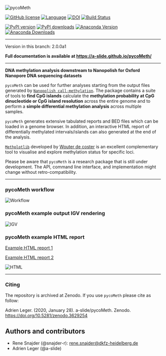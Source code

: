 ![pycoMeth](./docs/pictures/pycoMeth_long.png)

[![GitHub license](https://img.shields.io/github/license/a-slide/pycoMeth.svg)](https://github.com/a-slide/pycoMeth/blob/master/LICENSE)
[![Language](https://img.shields.io/badge/Language-Python3.6+-yellow.svg)](https://www.python.org/)
[![DOI](https://zenodo.org/badge/211195001.svg)](https://zenodo.org/badge/latestdoi/211195001)
[![Build Status](https://travis-ci.com/a-slide/pycoMeth.svg?branch=master)](https://travis-ci.com/a-slide/pycoMeth)

[![PyPI version](https://badge.fury.io/py/pycoMeth.svg)](https://badge.fury.io/py/pycoMeth)
[![PyPI downloads](https://pepy.tech/badge/pycoMeth)](https://pepy.tech/project/pycoMeth)
[![Anaconda Version](https://anaconda.org/aleg/pycometh/badges/version.svg)](https://anaconda.org/aleg/pycometh)
[![Anaconda Downloads](https://anaconda.org/aleg/pycometh/badges/downloads.svg)](https://anaconda.org/aleg/pycometh)

---
Version in this branch: 2.0.0a1

**Full documentation is available at https://a-slide.github.io/pycoMeth/**

---

**DNA methylation analysis downstream to Nanopolish for Oxford Nanopore DNA sequencing datasets**

`pycoMeth` can be used for further analyses starting from the output files generated by [`Nanopolish call-methylation`](https://github.com/jts/nanopolish). The package contains a suite of tools to **find CpG islands** calculate the **methylation probability at CpG dinucleotide or CpG island resolution** across the entire genome and to perform a **simple differential methylation analysis** across multiple samples.

`pycoMeth` generates extensive tabulated reports and BED files which can be loaded in a genome browser. In addition, an interactive HTML report of differentially
methylated intervals/islands can also generated at the end of the analysis.

[`Methplotlib`](https://github.com/wdecoster/methplotlib) developed by [Wouter de coster](https://twitter.com/wouter_decoster) is an excellent complementary tool to visualise and explore methylation status for specific loci.

Please be aware that `pycoMeth` is a research package that is still under development. The API, command line interface, and implementation might change without retro-compatibility.

---

### pycoMeth workflow

![Workflow](docs/pictures/pycoMeth_package.png)

### pycoMeth example output IGV rendering

![IGV](docs/pictures/pycoMeth_all.png)

### pycoMeth example HTML report

[Example HTML report 1](https://a-slide.github.io/pycoMeth/Comp_Report/medaka_html/pycoMeth_summary_report.html)

[Example HTML report 2](https://a-slide.github.io/pycoMeth/Comp_Report/human_html/pycoMeth_summary_report.html)

![HTML](docs/pictures/pycoMeth_HTML.gif)

---

### Citing

The repository is archived at Zenodo. If you use `pycoMeth` please cite as follow:

Adrien Leger. (2020, January 28). a-slide/pycoMeth. Zenodo. https://doi.org/10.5281/zenodo.3629254

## Authors and contributors

* Rene Snajder (@snajder-r): rene.snajder@dkfz-heidelberg.de
* Adrien Leger (@a-slide)
